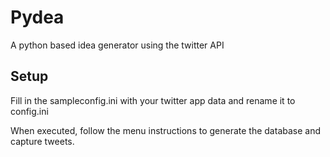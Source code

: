 # Pydea

A python based idea generator using the twitter API

## Setup
Fill in the sampleconfig.ini with your twitter app data and rename it to config.ini

When executed, follow the menu instructions to generate the database and capture tweets.
